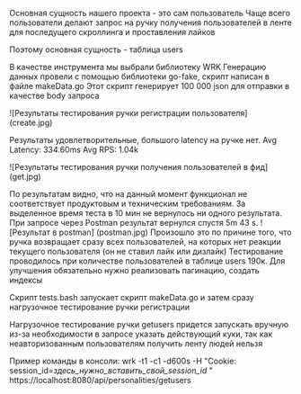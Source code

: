 Основная сущность нашего проекта - это сам пользователь
Чаще всего пользователи делают запрос на ручку получения пользователей в ленте для последущего скроллинга и проставления лайков

Поэтому основная сущность - таблица users

В качестве инструмента мы выбрали библиотеку WRK
Генерацию данных провели с помощью библиотеки go-fake, скрипт написан в файле makeData.go
Этот скрипт генерирует 100 000 json для отправки в качестве body запроса

![Результаты тестирования ручки регистрации пользователя]  (create.jpg)

Результаты удовлетворительные, большого latency на ручке нет.
Avg Latency: 334.60ms
Avg RPS: 1.04k

![Результаты тестирования ручки получения пользователей в фид] (get.jpg)

По результатам видно, что на данный момент функционал не соответствует продуктовым и техническим требованиям.
За выделенное время теста в 10 мин не вернулось ни одного результата. 
При запросе через Postman результат вернулся спустя 5m 43 s. 
![Результат в postman] (postman.jpg)
Произошло это по причине того, что ручка возвращает
сразу всех пользователей, на которых нет реакции текущего пользователя (он не ставил лайк или дизлайк)
Тестирование проводилось при количестве пользователей в таблице users 190к.
Для улучшения обязательно нужно реализовать пагинацию, создать индексы

Скрипт tests.bash запускает скрипт makeData.go и затем сразу нагрузочное тестирование ручки регистрации

Нагрузочное тестирование ручки getusers придется запускать вручную из-за необходимости в запросе указать действующий куки,
так как неавторизованным пользователям получить ленту людей нельзя

Пример команды в консоли:
wrk -t1 -c1 -d600s -H "Cookie: session_id=*здесь_нужно_вставить_свой_session_id*
" https://localhost:8080/api/personalities/getusers
